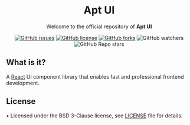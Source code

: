 <h1 align="center">Apt UI</h1>

<p align="center">
  Welcome to the official repository of
  <strong>Apt UI</strong>
</p>

<div align="center">

[![GitHub issues](https://img.shields.io/github/issues/Loisir/apt-ui?style=flat-square)](https://github.com/Loisir/apt-ui/issues)
[![GitHub license](https://img.shields.io/github/license/Loisir/apt-ui?style=flat-square)](https://github.com/Loisir/apt-ui)
[![GitHub forks](https://img.shields.io/github/forks/Loisir/apt-ui?style=flat-square)](https://github.com/Loisir/apt-ui/network/members)
![GitHub watchers](https://img.shields.io/github/watchers/Loisir/apt-ui?style=flat-square)
![GitHub Repo stars](https://img.shields.io/github/stars/Loisir/apt-ui?style=flat-square)

</div>

## What is it?

A [React](https://reactjs.org/) UI component library that enables fast and professional frontend development.

## License

• Licensed under the BSD 3-Clause license, see [LICENSE](https://github.com/facebook/react-native/blob/master/LICENSE) file for details.
